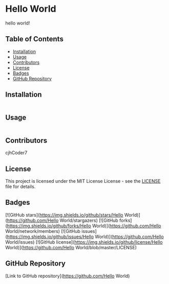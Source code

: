 
# Hello World

hello world!

## Table of Contents
- [Installation](#installation)
- [Usage](#usage)
- [Contributors](#contributors)
- [License](#license)
- [Badges](#badges)
- [GitHub Repository](#github-repository)

## Installation
```

```
## Usage
```

```
## Contributors
cjhCoder7
## License
This project is licensed under the MIT License License - see the [LICENSE](LICENSE) file for details.
## Badges
[![GitHub stars](https://img.shields.io/github/stars/Hello World)](https://github.com/Hello World/stargazers) [![GitHub forks](https://img.shields.io/github/forks/Hello World)](https://github.com/Hello World/network/members) [![GitHub issues](https://img.shields.io/github/issues/Hello World)](https://github.com/Hello World/issues) [![GitHub license](https://img.shields.io/github/license/Hello World)](https://github.com/Hello World/blob/master/LICENSE)
## GitHub Repository
[Link to GitHub repository](https://github.com/Hello World)
    